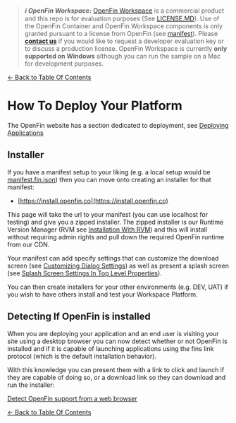 > **_:information_source: OpenFin Workspace:_** [OpenFin Workspace](https://www.openfin.co/workspace/) is a commercial product and this repo is for evaluation purposes (See [LICENSE.MD](../LICENSE.MD)). Use of the OpenFin Container and OpenFin Workspace components is only granted pursuant to a license from OpenFin (see [manifest](../public/manifest.fin.json)). Please [**contact us**](https://www.openfin.co/workspace/poc/) if you would like to request a developer evaluation key or to discuss a production license.
> OpenFin Workspace is currently **only supported on Windows** although you can run the sample on a Mac for development purposes.

[<- Back to Table Of Contents](../README.md)

# How To Deploy Your Platform

The OpenFin website has a section dedicated to deployment, see [Deploying Applications](https://developers.openfin.co/of-docs/docs/deploying-applications)

## Installer

If you have a manifest setup to your liking (e.g. a local setup would be [manifest.fin.json](../public/manifest.fin.json)) then you can move onto creating an installer for that manifest:

- [https://install.openfin.co](https://install.openfin.co)

This page will take the url to your manifest (you can use localhost for testing) and give you a zipped installer. The zipped installer is our Runtime Version Manager (RVM see [Installation With RVM](https://developers.openfin.co/of-docs/docs/installation-with-rvm)) and this will install without requiring admin rights and pull down the required OpenFin runtime from our CDN.

Your manifest can add specify settings that can customize the download screen (see [Customizing Dialog Settings](https://developers.openfin.co/of-docs/docs/application-configuration#section-dialogsettings-properties)) as well as present a splash screen (see [Splash Screen Settings In Top Level Properties](https://developers.openfin.co/of-docs/docs/application-configuration#section-top-level-properties)).

You can then create installers for your other environments (e.g. DEV, UAT) if you wish to have others install and test your Workspace Platform.

## Detecting If OpenFin is installed

When you are deploying your application and an end user is visiting your site using a desktop browser you can now detect whether or not OpenFin is installed and if it is capable of launching applications using the fins link protocol (which is the default installation behavior).

With this knowledge you can present them with a link to click and launch if they are capable of doing so, or a download link so they can download and run the installer:

[Detect OpenFin support from a web browser](https://developers.openfin.co/of-docs/docs/how-to-detect-openfin-in-your-app)

[<- Back to Table Of Contents](../README.md)
